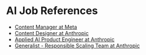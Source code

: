 # AI Job References

- [Content Manager at Meta](https://www.metacareers.com/jobs/902233335134239/)
- [Content Designer at Anthropic](https://boards.greenhouse.io/anthropic/jobs/4118281008)
- [Applied AI Product Engineer at Anthropic](https://boards.greenhouse.io/anthropic/jobs/4131823008)
- [Generalist - Responsible Scaling Team at Anthropic](https://boards.greenhouse.io/anthropic/jobs/4035533008)